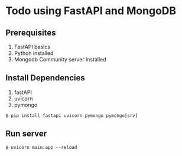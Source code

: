 # Todo using FastAPI and MongoDB
## Prerequisites
1. FastAPI basics
2. Python installed
3. Mongodb Community server installed
## Install Dependencies
1. fastAPI
2. uvicorn
3. pymongo
```
$ pip install fastapi uvicorn pymongo pymongo[srv]
```
## Run server
```
$ uvicorn main:app --reload
```
